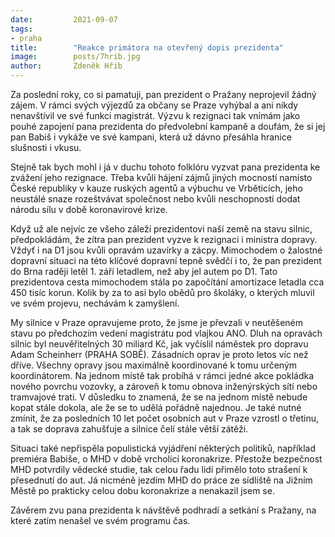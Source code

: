 ```yaml
---
date:         2021-09-07
tags:         
- praha
title:        "Reakce primátora na otevřený dopis prezidenta"
image: 	      posts/7hrib.jpg
author:       Zdeněk Hřib
---
```


Za poslední roky, co si pamatuji, pan prezident o Pražany neprojevil žádný zájem. V rámci svých výjezdů za občany se Praze vyhýbal a ani nikdy nenavštívil ve své funkci magistrát. Výzvu k rezignaci tak vnímám jako pouhé zapojení pana prezidenta do předvolební kampaně a doufám, že si jej pan Babiš i vykáže ve své kampani, která už dávno přesáhla hranice slušnosti i vkusu.

Stejně tak bych mohl i já v duchu tohoto folklóru vyzvat pana prezidenta ke zvážení jeho rezignace. Třeba kvůli hájení zájmů jiných mocností namísto České republiky v kauze ruských agentů a výbuchu ve Vrběticích, jeho neustálé snaze rozeštvávat společnost nebo kvůli neschopnosti dodat národu sílu v době koronavirové krize.

Když už ale nejvíc ze všeho záleží prezidentovi naší země na stavu silnic, předpokládám, že zítra pan prezident vyzve k rezignaci i ministra dopravy. Vždyť i na D1 jsou kvůli opravám uzavírky a zácpy. Mimochodem o žalostné dopravní situaci na této klíčové dopravní tepně svědčí i to, že pan prezident do Brna raději letěl 1. září letadlem, než aby jel autem po D1. Tato prezidentova cesta mimochodem stála po započítání amortizace letadla cca 450 tisíc korun. Kolik by za to asi bylo obědů pro školáky, o kterých mluvil ve svém projevu, nechávám k zamyšlení.

My silnice v Praze opravujeme proto, že jsme je převzali v neutěšeném stavu po předchozím vedení magistrátu pod vlajkou ANO. Dluh na opravách silnic byl neuvěřitelných 30 miliard Kč, jak vyčíslil náměstek pro dopravu Adam Scheinherr (PRAHA SOBĚ). Zásadních oprav je proto letos víc než dříve. Všechny opravy jsou maximálně koordinované k tomu určeným koordinátorem. Na jednom místě tak probíhá v rámci jedné akce pokládka nového povrchu vozovky, a zároveň k tomu obnova inženýrských sítí nebo tramvajové trati. V důsledku to znamená, že se na jednom místě nebude kopat stále dokola, ale že se to udělá pořádně najednou. Je také nutné zmínit, že za posledních 10 let počet osobních aut v Praze vzrostl o třetinu, a tak se doprava zahušťuje a silnice čelí stále větší zátěži.

Situaci také nepřispěla populistická vyjádření některých politiků, například premiéra Babiše, o MHD v době vrcholící koronakrize. Přestože bezpečnost MHD potvrdily vědecké studie, tak celou řadu lidí přimělo toto strašení k přesednutí do aut. Já nicméně jezdím MHD do práce ze sídliště na Jižním Městě po prakticky celou dobu koronakrize a nenakazil jsem se. 

Závěrem zvu pana prezidenta k návštěvě podhradí a setkání s Pražany, na které zatím nenašel ve svém programu čas.

